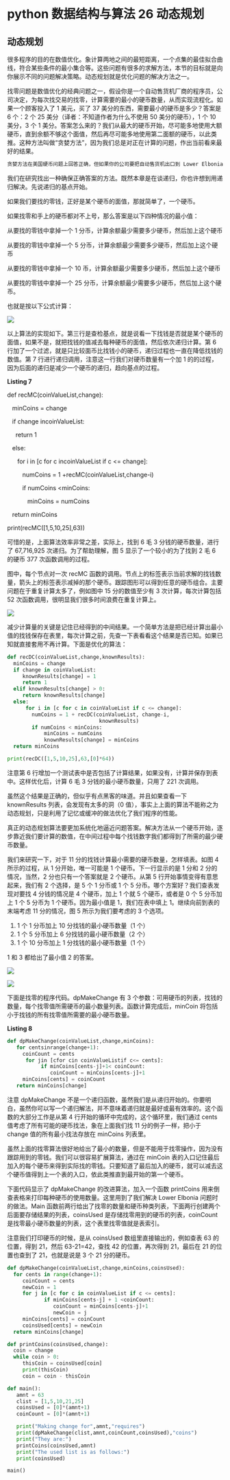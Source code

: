 # python 数据结构与算法 26 动态规划

## 动态规划

很多程序的目的在数值优化。象计算两地之间的最短距离，一个点集的最佳拟合曲线，符合某些条件的最小集合等。这些问题有很多的求解方法，本节的目标就是向你展示不同的问题解决策略。动态规划就是优化问题的解决方法之一。

找零问题是数值优化的经典问题之一，假设你是一个自动售货机厂商的程序员，公司决定，为每次找交易的找零，计算需要的最小的硬币数量，从而实现流程化。如果一个顾客投入了 1 美元，买了 37 美分的东西，需要最小的硬币是多少？答案是 6 个：2 个 25 美分（译者：不知道作者为什么不使用 50 美分的硬币），1 个 10 美分，3 个 1 美分。答案怎么来的？我们从最大的硬币开始，尽可能多地使用大额硬币，直到余额不够这个面值，然后再尽可能多地使用第二面额的硬币，以此类推。这种方法叫做“贪婪方法”，因为我们总是对正在计算的问题，作出当前看来最好的结果。

```py
贪婪方法在美国硬币问题上回答正确，但如果你的公司要把自动售货机出口到 Lower Elbonia(译注：Elbonia 是系列漫画 Dilbert 中一个杜撰的原东欧共产主义国家。Lower Elbonia 指这国家的南部。)，那里除了平时所用的 1，5，10 和 25 美分硬币，还有一种 21 美分的。这时贪婪算法就失灵了，因为它仍然会算出 6 个硬币，但正确答案是 3 个 21 美分的硬币。
```

我们在研究找出一种确保正确答案的方法。既然本章是在谈递归，你也许想到用递归解决。先说递归的基点开始。

如果我们要找的零钱，正好是某个硬币的面值，那就简单了，一个硬币。

如果找零和手上的硬币都对不上号，那么答案是以下四种情况的最小值：

从要找的零钱中拿掉一个 1 分币，计算余额最少需要多少硬币，然后加上这个硬币

从要找的零钱中拿掉一个 5 分币，计算余额最少需要多少硬币，然后加上这个硬币

从要找的零钱中拿掉一个 10 币，计算余额最少需要多少硬币，然后加上这个硬币

从要找的零钱中拿掉一个 25 分币，计算余额最少需要多少硬币，然后加上这个硬币。

也就是按以下公式计算：

![](img/8174b99c7f5f74b413aeba844679d338.jpg)

以上算法的实现如下。第三行是查检基点，就是说看一下找钱是否就是某个硬币的面值，如果不是，就把找钱的值减去每种硬币的面值，然后依次递归计算。第 6 行加了一个过滤，就是只比较面币比找钱小的硬币，递归过程也一直在降低找钱的数值。第 7 行进行递归调用，注意这一行我们对硬币数量有一个加 1 的的过程，因为后面的递归是减少一个硬币的递归，趋向基点的过程。

**Listing 7**

def recMC(coinValueList,change):

   minCoins = change

   if change incoinValueList:

     return 1

   else:

      for i in [c for c incoinValueList if c <= change]:

         numCoins = 1 +recMC(coinValueList,change-i)

         if numCoins <minCoins:

            minCoins = numCoins

   return minCoins

print(recMC([1,5,10,25],63))

可惜的是，上面算法效率非常之差，实际上，找到 6 毛 3 分钱的硬币数量，进行了 67,716,925 次递归。为了帮助理解，图 5 显示了一个较小的为了找到 2 毛 6 的硬币 377 次函数调用的过程。

图中，每个节点对一次 recMC 函数的调用。节点上的标签表示当前求解的找钱数量，箭头上的标签表示减掉的那个硬币。跟踪图形可以得到任意的硬币组合。主要问题在于重复计算太多了，例如图中 15 分的数值至少有 3 次计算，每次计算包括 52 次函数调用，很明显我们很多时间浪费在重复计算上。

![](img/2a8b59ca11c523dcb3d61fdc02331233.jpg)

减少计算量的关键是记住已经得到的中间结果。一个简单方法是把已经计算出最小值的找钱保存在表里，每次计算之前，先查一下表看看这个结果是否已知。如果已知就直接套用不再计算。下面是优化的算法：

```py
def recDC(coinValueList,change,knownResults):
  minCoins = change
  if change in coinValueList:
     knownResults[change] = 1
     return 1
  elif knownResults[change] > 0:
     return knownResults[change]
  else:
      for i in [c for c in coinValueList if c <= change]:
        numCoins = 1 + recDC(coinValueList, change-i,
                              knownResults)
        if numCoins < minCoins:
            minCoins = numCoins
            knownResults[change] = minCoins
  return minCoins

print(recDC([1,5,10,25],63,[0]*64))
```

注意第 6 行增加一个测试表中是否包括了计算结果，如果没有，计算并保存到表中。这样优化后，计算 6 毛 3 分钱的最小硬币数量，只用了 221 次调用。

虽然这个结果是正确的，但似乎有点黑客的味道。并且如果查看一下 knownResults 列表，会发现有太多的洞（0 值），事实上上面的算法不能称之为动态规划，只是利用了记忆或缓冲的做法优化了我们程序的性能。

真正的动态规划算法要更加系统化地逼近问题答案。解决方法从一个硬币开始，逐步靠近我们要计算的数值，在中间过程中每个找钱数字我们都得到了所需的最少硬币数量。

我们来研究一下，对于 11 分的找钱计算最小需要的硬币数量，怎样填表。如图 4 所示的过程，从 1 分开始，唯一可能是 1 个硬币。下一行显示的是 1 分和 2 分的情况，当然，2 分也只有一个答案就是 2 个硬币。从第 5 行开始事情变得有意思起来，我们有 2 个选择，是 5 个 1 分币或 1 个 5 分币。哪个方案好？我们查表发现对要找 4 分钱的情况是 4 个硬币，加上 1 个就 5 个硬币，或者是 0 个 5 分币加上 1 个 5 分币为 1 个硬币。因为最小值是 1，我们在表中填上 1。继续向前到表的末端考虑 11 分的情况，图 5 所示为我们要考虑的 3 个选项。

1.  1 个 1 分币加上 10 分找钱的最小硬币数量（1 个）
2.  1 个 5 分币加上 6 分找钱的最小硬币数量（2 个）
3.  1 个 10 分币加上 1 分找钱的最小硬币数量（1 个）

1 和 3 都给出了最小值 2 的答案。

![](img/79a86d9f63edcbc927304ff4c3a96f3f.jpg)

![](img/df3e819182e052edcc9616a2196863b2.jpg)

下面是找零的程序代码。dpMakeChange 有 3 个参数：可用硬币的列表，找钱的数量，每个找零值所需硬币的最小数量列表。函数计算完成后，minCoin 将包括小于找钱的所有找零值所需要的最小硬币数量。

**Listing 8**

```py
def dpMakeChange(coinValueList,change,minCoins):
   for centsinrange(change+1):
     coinCount = cents
      for jin [cfor cin coinValueListif c<= cents]:
           if minCoins[cents-j]+1< coinCount:
              coinCount = minCoins[cents-j]+1
     minCoins[cents] = coinCount
   return minCoins[change]
```

注意 dpMakeChange 不是一个递归函数，虽然我们是从递归开始的。你要明白，虽然你可以写一个递归解法，并不意味着递归就是最好或最有效率的。这个函数的大部分工作是从第 4 行开始的循环中完成的，这个循环里，我们通过 cents 值考虑了所有可能的硬币找法，象在上面我们找 11 分的例子一样，把小于 change 值的所有最小找法存放在 minCoins 列表里。

虽然上面的找零算法很好地给出了最小的数量，但是不能用于找零操作，因为没有跟踪用到的零钱。我们可以很容易扩展算法，通过在 minCoin 表的入口记住最后加入的每个硬币来得到实际找的零钱。只要知道了最后加入的硬币，就可以减去这个硬币值得到上一个表的入口，依此类推直到最开始的第一个硬币。

下面代码显示了 dpMakeChange 的改进算法，加入一个函数 printCoins 用来倒查表格来打印每种硬币的使用数量。这里用到了我们解决 Lower Elbonia 问题时的做法。Main 函数前两行给出了找零的数量和硬币种类列表，下面两行创建两个后面要存储结果的列表，coinsUsed 是存储找零用到的硬币的列表，coinCount 是找零最小硬币数量的列表，这个表里找零值就是表索引。

注意我们打印硬币的时候，是从 coinsUsed 数组里直接输出的，例如查表 63 的位置，得到 21，然后 63-21=42，查找 42 的位置，再次得到 21，最后在 21 的位置也查到了 21，也就是说是 3 个 21 分的硬币。

```py
def dpMakeChange(coinValueList,change,minCoins,coinsUsed):
  for cents in range(change+1):
     coinCount = cents
     newCoin = 1
     for j in [c for c in coinValueList if c <= cents]:
            if minCoins[cents-j] + 1 <coinCount:
               coinCount = minCoins[cents-j]+1
               newCoin = j
     minCoins[cents] = coinCount
     coinsUsed[cents] = newCoin
  return minCoins[change]

def printCoins(coinsUsed,change):
  coin = change
  while coin > 0:
     thisCoin = coinsUsed[coin]
     print(thisCoin)
     coin = coin - thisCoin

def main():
   amnt = 63
   clist = [1,5,10,21,25]
   coinsUsed = [0]*(amnt+1)
   coinCount = [0]*(amnt+1)

   print("Making change for",amnt,"requires")
   print(dpMakeChange(clist,amnt,coinCount,coinsUsed),"coins")
   print("They are:")
   printCoins(coinsUsed,amnt)
   print("The used list is as follows:")
   print(coinsUsed)

main()
```